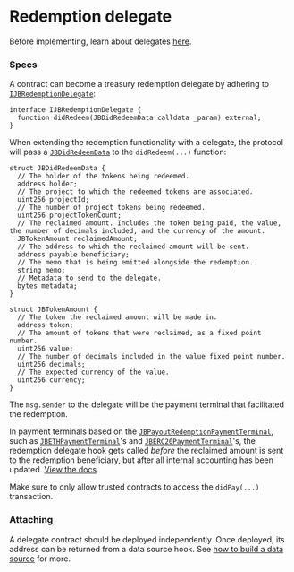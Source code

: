 # Redemption delegate

Before implementing, learn about delegates [here](../../learn/glossary/delegate.md).
### Specs

A contract can become a treasury redemption delegate by adhering to [`IJBRedemptionDelegate`](../../api/interfaces/ijbredemptiondelegate.md):

```solidity
interface IJBRedemptionDelegate {
  function didRedeem(JBDidRedeemData calldata _param) external;
}
```

When extending the redemption functionality with a delegate, the protocol will pass a [`JBDidRedeemData`](../../api/data-structures/jbdidredeemdata.md) to the `didRedeem(...)` function:

```solidity
struct JBDidRedeemData {
  // The holder of the tokens being redeemed.
  address holder;
  // The project to which the redeemed tokens are associated.
  uint256 projectId;
  // The number of project tokens being redeemed.
  uint256 projectTokenCount;
  // The reclaimed amount. Includes the token being paid, the value, the number of decimals included, and the currency of the amount.
  JBTokenAmount reclaimedAmount;
  // The address to which the reclaimed amount will be sent.
  address payable beneficiary;
  // The memo that is being emitted alongside the redemption.
  string memo;
  // Metadata to send to the delegate.
  bytes metadata;
}
```

```solidity
struct JBTokenAmount {
  // The token the reclaimed amount will be made in.
  address token;
  // The amount of tokens that were reclaimed, as a fixed point number.
  uint256 value;
  // The number of decimals included in the value fixed point number.
  uint256 decimals;
  // The expected currency of the value.
  uint256 currency;
}
```

The `msg.sender` to the delegate will be the payment terminal that facilitated the redemption. 

In payment terminals based on the [`JBPayoutRedemptionPaymentTerminal`](../../api/contracts/or-abstract/jbpayoutredemptionpaymentterminal), such as [`JBETHPaymentTerminal`](../../api/contracts/or-payment-terminals/jbethpaymentterminal/)'s and [`JBERC20PaymentTerminal`](../../api/contracts/or-payment-terminals/jberc20paymentterminal/)'s, the redemption delegate hook gets called _before_ the reclaimed amount is sent to the redemption beneficiary, but after all internal accounting has been updated.  [View the docs](../../api/contracts/or-abstract/jbpayoutredemptionpaymentterminal/write/redeemtokensof.md). 

Make sure to only allow trusted contracts to access the `didPay(...)` transaction.

### Attaching

A delegate contract should be deployed independently. Once deployed, its address can be returned from a data source hook. See [how to build a data source](./data-source.md) for more.
